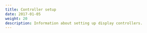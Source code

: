 ```yaml
---
title: Controller setup
date: 2017-01-05
weight: 20
description: Information about setting up display controllers.
---
```


